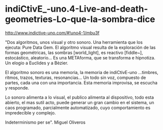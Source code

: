 # indiCtivE_-uno.4-Live-and-death-geometries-Lo-que-la-sombra-dice
http://www.indictive-uno.com/#!uno4-1/mbu3f

"Dos algoritmos, unos visual y otro sonoro. Una herramienta que los ejecuta: Pure Data Gem.
El algoritmo visual resulta de la exploración de las formas geométricas,  las sombras [world_light], es reactivo [fiddle~], estocástico, aleatorio... Es una METAforma, que se transforma e hipnotiza. Un elogio a Euclides y a Bèzier.

El algoritmo sonoro es una memoria, la memoria de indiCtivE-uno ...timbres, ritmos, trazos, texturas, resonancias... Un todo sin voz, compuesto de partes, cada una con una importancia. Esta memoria improvisa, se escucha y responde.

Lo sonoro alimenta a lo visual, el publico alimenta al dispositivo, todo esta abierto, el mas sutil acto, puede generar un gran cambio en el sistema, un caos programado, parcialmente automatizado, cuyo comportamiento es impredecible y complejo.

Indeterminismo per se".
Miguel Oliveros
